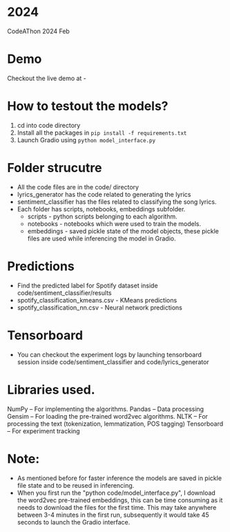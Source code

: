 # 2024

CodeAThon 2024 Feb

# Demo

Checkout the live demo at -

# How to testout the models?

1. cd into code directory
1. Install all the packages in `pip install -f requirements.txt`
1. Launch Gradio using `python model_interface.py`

# Folder strucutre

- All the code files are in the code/ directory
- lyrics_generator has the code related to generating the lyrics
- sentiment_classifier has the files related to classifying the song lyrics.
- Each folder has scripts, notebooks, embeddings subfolder.
  - scripts - python scripts belonging to each algorithm.
  - notebooks - notebooks which were used to train the models.
  - embeddings - saved pickle state of the model objects, these pickle files are used while inferencing the model in Gradio.

# Predictions

- Find the predicted label for Spotify dataset inside code/sentiment_classifier/results
- spotify_classification_kmeans.csv - KMeans predictions
- spotify_classification_nn.csv - Neural network predictions

# Tensorboard

- You can checkout the experiment logs by launching tensorboard session inside code/sentiment_classifier and code/lyrics_generator

# Libraries used.

NumPy – For implementing the algorithms.
Pandas – Data processing
Gensim – For loading the pre-trained word2vec algorithms.
NLTK – For processing the text (tokenization, lemmatization, POS tagging)
Tensorboard – For experiment tracking

# Note:

- As mentioned before for faster inference the models are saved in pickle file state and to be reused in inferencing.
- When you first run the "python code/model_interface.py", I download the word2vec pre-trained embeddings, this can be time consuming as it needs
  to download the files for the first time. This may take anywhere between 3-4 minutes in the first run, subsequently it would take 45 seconds to launch the Gradio
  interface.
